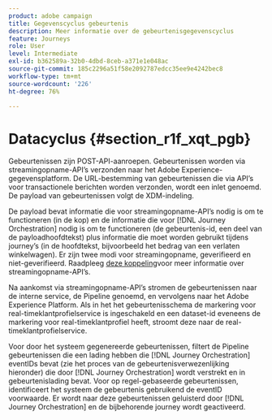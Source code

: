 ```yaml
---
product: adobe campaign
title: Gegevenscyclus gebeurtenis
description: Meer informatie over de gebeurtenisgegevenscyclus
feature: Journeys
role: User
level: Intermediate
exl-id: b362589a-32b0-4dbd-8ceb-a371e1e048ac
source-git-commit: 185c2296a51f58e2092787edcc35ee9e4242bec8
workflow-type: tm+mt
source-wordcount: '226'
ht-degree: 76%

---
```


# Datacyclus {#section_r1f_xqt_pgb}

Gebeurtenissen zijn POST-API-aanroepen. Gebeurtenissen worden via streamingopname-API’s verzonden naar het Adobe Experience-gegevensplatform. De URL-bestemming van gebeurtenissen die via API’s voor transactionele berichten worden verzonden, wordt een inlet genoemd. De payload van gebeurtenissen volgt de XDM-indeling.

De payload bevat informatie die voor streamingopname-API’s nodig is om te functioneren (in de kop) en de informatie die voor [!DNL Journey Orchestration] nodig is om te functioneren (de gebeurtenis-id, een deel van de payloadhoofdtekst) plus informatie die moet worden gebruikt tijdens journey’s (in de hoofdtekst, bijvoorbeeld het bedrag van een verlaten winkelwagen). Er zijn twee modi voor streamingopname, geverifieerd en niet-geverifieerd. Raadpleeg [deze koppeling](https://experienceleague.adobe.com/docs/experience-platform/xdm/api/getting-started.html)voor meer informatie over streamingopname-API’s.

Na aankomst via streamingopname-API’s stromen de gebeurtenissen naar de interne service, de Pipeline genoemd, en vervolgens naar het Adobe Experience Platform. Als in het het gebeurtenisschema de markering voor real-timeklantprofielservice is ingeschakeld en een dataset-id eveneens de markering voor real-timeklantprofiel heeft, stroomt deze naar de real-timeklantprofielservice.

Voor door het systeem gegenereerde gebeurtenissen, filtert de Pipeline gebeurtenissen die een lading hebben die [!DNL Journey Orchestration] eventIDs bevat (zie het proces van de gebeurtenisverwezenlijking hieronder) die door [!DNL Journey Orchestration] wordt verstrekt en in gebeurtenislading bevat. Voor op regel-gebaseerde gebeurtenissen, identificeert het systeem de gebeurtenis gebruikend de eventID voorwaarde. Er wordt naar deze gebeurtenissen geluisterd door [!DNL Journey Orchestration] en de bijbehorende journey wordt geactiveerd.
